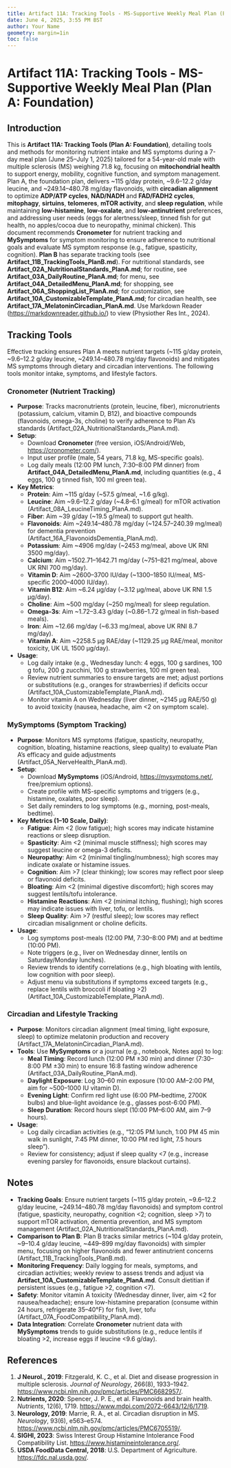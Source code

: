 
```yaml
---
title: Artifact 11A: Tracking Tools - MS-Supportive Weekly Meal Plan (Plan A: Foundation)
date: June 4, 2025, 3:55 PM BST
author: Your Name
geometry: margin=1in
toc: false
---
```

# Artifact 11A: Tracking Tools - MS-Supportive Weekly Meal Plan (Plan A: Foundation)

## Introduction

This is **Artifact 11A: Tracking Tools (Plan A: Foundation)**, detailing tools and methods for monitoring nutrient intake and MS symptoms during a 7-day meal plan (June 25–July 1, 2025) tailored for a 54-year-old male with multiple sclerosis (MS) weighing 71.8 kg, focusing on **mitochondrial health** to support energy, mobility, cognitive function, and symptom management. Plan A, the foundation plan, delivers \~115 g/day protein, \~9.6–12.2 g/day leucine, and \~249.14–480.78 mg/day flavonoids, with **circadian alignment** to optimize **ADP/ATP cycles**, **NAD/NADH** and **FAD/FADH2 cycles**, **mitophagy**, **sirtuins**, **telomeres**, **mTOR activity**, and **sleep regulation**, while maintaining **low-histamine**, **low-oxalate**, and **low-antinutrient** preferences, and addressing user needs (eggs for alertness/sleep, tinned fish for gut health, no apples/cocoa due to neuropathy, minimal chicken). This document recommends **Cronometer** for nutrient tracking and **MySymptoms** for symptom monitoring to ensure adherence to nutritional goals and evaluate MS symptom response (e.g., fatigue, spasticity, cognition). **Plan B** has separate tracking tools (see **Artifact_11B_TrackingTools_PlanB.md**). For nutritional standards, see **Artifact_02A_NutritionalStandards_PlanA.md**; for routine, see **Artifact_03A_DailyRoutine_PlanA.md**; for menu, see **Artifact_04A_DetailedMenu_PlanA.md**; for shopping, see **Artifact_06A_ShoppingList_PlanA.md**; for customization, see **Artifact_10A_CustomizableTemplate_PlanA.md**; for circadian health, see **Artifact_17A_MelatoninCircadian_PlanA.md**. Use Markdown Reader (https://markdownreader.github.io/) to view (Physiother Res Int., 2024).

## Tracking Tools

Effective tracking ensures Plan A meets nutrient targets (\~115 g/day protein, \~9.6–12.2 g/day leucine, \~249.14–480.78 mg/day flavonoids) and mitigates MS symptoms through dietary and circadian interventions. The following tools monitor intake, symptoms, and lifestyle factors.

### Cronometer (Nutrient Tracking)

- **Purpose**: Tracks macronutrients (protein, leucine, fiber), micronutrients (potassium, calcium, vitamin D, B12), and bioactive compounds (flavonoids, omega-3s, choline) to verify adherence to Plan A’s standards (Artifact_02A_NutritionalStandards_PlanA.md).
- **Setup**:
  - Download **Cronometer** (free version, iOS/Android/Web, https://cronometer.com/).
  - Input user profile (male, 54 years, 71.8 kg, MS-specific goals).
  - Log daily meals (12:00 PM lunch, 7:30–8:00 PM dinner) from **Artifact_04A_DetailedMenu_PlanA.md**, including quantities (e.g., 4 eggs, 100 g tinned fish, 100 ml green tea).
- **Key Metrics**:
  - **Protein**: Aim \~115 g/day (\~57.5 g/meal, \~1.6 g/kg).
  - **Leucine**: Aim \~9.6–12.2 g/day (\~4.8–6.1 g/meal) for mTOR activation (Artifact_08A_LeucineTiming_PlanA.md).
  - **Fiber**: Aim \~39 g/day (\~19.5 g/meal) to support gut health.
  - **Flavonoids**: Aim \~249.14–480.78 mg/day (\~124.57–240.39 mg/meal) for dementia prevention (Artifact_16A_FlavonoidsDementia_PlanA.md).
  - **Potassium**: Aim \~4906 mg/day (\~2453 mg/meal, above UK RNI 3500 mg/day).
  - **Calcium**: Aim \~1502.71–1642.71 mg/day (\~751–821 mg/meal, above UK RNI 700 mg/day).
  - **Vitamin D**: Aim \~2600–3700 IU/day (\~1300–1850 IU/meal, MS-specific 2000–4000 IU/day).
  - **Vitamin B12**: Aim \~6.24 µg/day (\~3.12 µg/meal, above UK RNI 1.5 µg/day).
  - **Choline**: Aim \~500 mg/day (\~250 mg/meal) for sleep regulation.
  - **Omega-3s**: Aim \~1.72–3.43 g/day (\~0.86–1.72 g/meal in fish-based meals).
  - **Iron**: Aim \~12.66 mg/day (\~6.33 mg/meal, above UK RNI 8.7 mg/day).
  - **Vitamin A**: Aim \~2258.5 µg RAE/day (\~1129.25 µg RAE/meal, monitor toxicity, UK UL 1500 µg/day).
- **Usage**:
  - Log daily intake (e.g., Wednesday lunch: 4 eggs, 100 g sardines, 100 g tofu, 200 g zucchini, 100 g strawberries, 100 ml green tea).
  - Review nutrient summaries to ensure targets are met; adjust portions or substitutions (e.g., oranges for strawberries) if deficits occur (Artifact_10A_CustomizableTemplate_PlanA.md).
  - Monitor vitamin A on Wednesday (liver dinner, \~2145 µg RAE/50 g) to avoid toxicity (nausea, headache, aim &lt;2 on symptom scale).

### MySymptoms (Symptom Tracking)

- **Purpose**: Monitors MS symptoms (fatigue, spasticity, neuropathy, cognition, bloating, histamine reactions, sleep quality) to evaluate Plan A’s efficacy and guide adjustments (Artifact_05A_NerveHealth_PlanA.md).
- **Setup**:
  - Download **MySymptoms** (iOS/Android, https://mysymptoms.net/, free/premium options).
  - Create profile with MS-specific symptoms and triggers (e.g., histamine, oxalates, poor sleep).
  - Set daily reminders to log symptoms (e.g., morning, post-meals, bedtime).
- **Key Metrics (1–10 Scale, Daily)**:
  - **Fatigue**: Aim &lt;2 (low fatigue); high scores may indicate histamine reactions or sleep disruption.
  - **Spasticity**: Aim &lt;2 (minimal muscle stiffness); high scores may suggest leucine or omega-3 deficits.
  - **Neuropathy**: Aim &lt;2 (minimal tingling/numbness); high scores may indicate oxalate or histamine issues.
  - **Cognition**: Aim &gt;7 (clear thinking); low scores may reflect poor sleep or flavonoid deficits.
  - **Bloating**: Aim &lt;2 (minimal digestive discomfort); high scores may suggest lentils/tofu intolerance.
  - **Histamine Reactions**: Aim &lt;2 (minimal itching, flushing); high scores may indicate issues with liver, tofu, or lentils.
  - **Sleep Quality**: Aim &gt;7 (restful sleep); low scores may reflect circadian misalignment or choline deficits.
- **Usage**:
  - Log symptoms post-meals (12:00 PM, 7:30–8:00 PM) and at bedtime (10:00 PM).
  - Note triggers (e.g., liver on Wednesday dinner, lentils on Saturday/Monday lunches).
  - Review trends to identify correlations (e.g., high bloating with lentils, low cognition with poor sleep).
  - Adjust menu via substitutions if symptoms exceed targets (e.g., replace lentils with broccoli if bloating &gt;2) (Artifact_10A_CustomizableTemplate_PlanA.md).

### Circadian and Lifestyle Tracking

- **Purpose**: Monitors circadian alignment (meal timing, light exposure, sleep) to optimize melatonin production and recovery (Artifact_17A_MelatoninCircadian_PlanA.md).
- **Tools**: Use **MySymptoms** or a journal (e.g., notebook, Notes app) to log:
  - **Meal Timing**: Record lunch (12:00 PM ±30 min) and dinner (7:30–8:00 PM ±30 min) to ensure 16:8 fasting window adherence (Artifact_03A_DailyRoutine_PlanA.md).
  - **Daylight Exposure**: Log 30–60 min exposure (10:00 AM–2:00 PM, aim for \~500–1000 IU vitamin D).
  - **Evening Light**: Confirm red light use (6:00 PM–bedtime, 2700K bulbs) and blue-light avoidance (e.g., glasses post-6:00 PM).
  - **Sleep Duration**: Record hours slept (10:00 PM–6:00 AM, aim 7–9 hours).
- **Usage**:
  - Log daily circadian activities (e.g., “12:05 PM lunch, 1:00 PM 45 min walk in sunlight, 7:45 PM dinner, 10:00 PM red light, 7.5 hours sleep”).
  - Review for consistency; adjust if sleep quality &lt;7 (e.g., increase evening parsley for flavonoids, ensure blackout curtains).

## Notes

- **Tracking Goals**: Ensure nutrient targets (\~115 g/day protein, \~9.6–12.2 g/day leucine, \~249.14–480.78 mg/day flavonoids) and symptom control (fatigue, spasticity, neuropathy, cognition &lt;2; cognition, sleep &gt;7) to support mTOR activation, dementia prevention, and MS symptom management (Artifact_02A_NutritionalStandards_PlanA.md).
- **Comparison to Plan B**: Plan B tracks similar metrics (\~104 g/day protein, \~9–10.4 g/day leucine, \~449–899 mg/day flavonoids) with simpler menu, focusing on higher flavonoids and fewer antinutrient concerns (Artifact_11B_TrackingTools_PlanB.md).
- **Monitoring Frequency**: Daily logging for meals, symptoms, and circadian activities; weekly review to assess trends and adjust via **Artifact_10A_CustomizableTemplate_PlanA.md**. Consult dietitian if persistent issues (e.g., fatigue &gt;2, cognition &lt;7).
- **Safety**: Monitor vitamin A toxicity (Wednesday dinner, liver, aim &lt;2 for nausea/headache); ensure low-histamine preparation (consume within 24 hours, refrigerate 35–40°F) for fish, liver, tofu (Artifact_07A_FoodCompatibility_PlanA.md).
- **Data Integration**: Correlate **Cronometer** nutrient data with **MySymptoms** trends to guide substitutions (e.g., reduce lentils if bloating &gt;2, increase eggs if leucine &lt;9.6 g/day).

## References

1. **J Neurol., 2019**: Fitzgerald, K. C., et al. Diet and disease progression in multiple sclerosis. *Journal of Neurology*, 266(8), 1933–1942. https://www.ncbi.nlm.nih.gov/pmc/articles/PMC6682957/.
2. **Nutrients, 2020**: Spencer, J. P. E., et al. Flavonoids and brain health. *Nutrients*, 12(6), 1719. https://www.mdpi.com/2072-6643/12/6/1719.
3. **Neurology, 2019**: Marrie, R. A., et al. Circadian disruption in MS. *Neurology*, 93(6), e563–e574. https://www.ncbi.nlm.nih.gov/pmc/articles/PMC6705519/.
4. **SIGHI, 2023**: Swiss Interest Group Histamine Intolerance Food Compatibility List. https://www.histamineintolerance.org/.
5. **USDA FoodData Central, 2018**: U.S. Department of Agriculture. https://fdc.nal.usda.gov/.